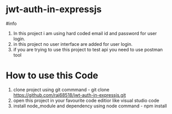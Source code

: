 # jwt-auth-in-expressjs
#info
1) In this project i am using hard coded email id and password for user login.
2) in this project no user interface are added for user login.
3) if you are trying to use this project to test api you need to use postman tool




# How to use this Code

1) clone project using git commmand - git clone https://github.com/raj68518/jwt-auth-in-expressjs.git
2) open this project in your favourite code editior like visual studio code
3) install node_module and dependency using node command  - npm install

